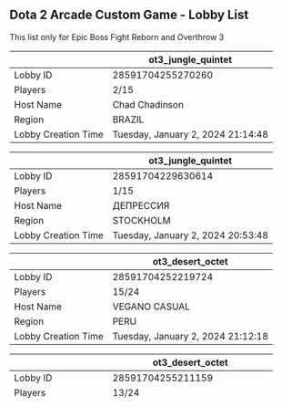 ## Dota 2 Arcade Custom Game - Lobby List

This list only for Epic Boss Fight Reborn and Overthrow 3

|  | ot3_jungle_quintet |
| ------ | ------ |
| Lobby ID | 28591704255270260 |
| Players | 2/15 |
| Host Name | Chad Chadinson |
| Region | BRAZIL |
| Lobby Creation Time | Tuesday, January 2, 2024 21:14:48 |


|  | ot3_jungle_quintet |
| ------ | ------ |
| Lobby ID | 28591704229630614 |
| Players | 1/15 |
| Host Name | ДЕПРЕССИЯ |
| Region | STOCKHOLM |
| Lobby Creation Time | Tuesday, January 2, 2024 20:53:48 |


|  | ot3_desert_octet |
| ------ | ------ |
| Lobby ID | 28591704252219724 |
| Players | 15/24 |
| Host Name | VEGANO CASUAL |
| Region | PERU |
| Lobby Creation Time | Tuesday, January 2, 2024 21:12:18 |


|  | ot3_desert_octet |
| ------ | ------ |
| Lobby ID | 28591704255211159 |
| Players | 13/24 |
| Host Name | KomtingKons |
| Region | SINGAPORE |
| Lobby Creation Time | Tuesday, January 2, 2024 21:14:46 |


|  | ot3_desert_octet |
| ------ | ------ |
| Lobby ID | 28591704259237689 |
| Players | 8/24 |
| Host Name | <Cyborgix> |
| Region | EUROPE |
| Lobby Creation Time | Tuesday, January 2, 2024 21:18:07 |


|  | ot3_jungle_quintet |
| ------ | ------ |
| Lobby ID | 28591704257757334 |
| Players | 8/15 |
| Host Name | Joji |
| Region | SINGAPORE |
| Lobby Creation Time | Tuesday, January 2, 2024 21:16:53 |


|  | ot3_necropolis_ffa |
| ------ | ------ |
| Lobby ID | 28591704258867858 |
| Players | 6/8 |
| Host Name | Продажник |
| Region | STOCKHOLM |
| Lobby Creation Time | Tuesday, January 2, 2024 21:17:49 |


|  | ot3_necropolis_ffa |
| ------ | ------ |
| Lobby ID | 28591704251785436 |
| Players | 7/8 |
| Host Name | < blank > |
| Region | PERU |
| Lobby Creation Time | Tuesday, January 2, 2024 21:11:56 |


|  | ot3_necropolis_ffa |
| ------ | ------ |
| Lobby ID | 28591704260046030 |
| Players | 2/8 |
| Host Name | резиновый сухарь |
| Region | STOCKHOLM |
| Lobby Creation Time | Tuesday, January 2, 2024 21:18:48 |


|  | ot3_necropolis_ffa |
| ------ | ------ |
| Lobby ID | 28591704259759348 |
| Players | 3/8 |
| Host Name | gomer |
| Region | STOCKHOLM |
| Lobby Creation Time | Tuesday, January 2, 2024 21:18:34 |


|  | ot3_necropolis_ffa |
| ------ | ------ |
| Lobby ID | 28591704260188635 |
| Players | 1/8 |
| Host Name | 黎曦夜 |
| Region | JAPAN |
| Lobby Creation Time | Tuesday, January 2, 2024 21:18:55 |


|  | ot3_gardens_duo |
| ------ | ------ |
| Lobby ID | 28591704259462314 |
| Players | 7/10 |
| Host Name | Noisykiller |
| Region | EUROPE |
| Lobby Creation Time | Tuesday, January 2, 2024 21:18:19 |


|  | ot3_jungle_quintet |
| ------ | ------ |
| Lobby ID | 28591704260227708 |
| Players | 2/15 |
| Host Name | пасека.六六六 |
| Region | STOCKHOLM |
| Lobby Creation Time | Tuesday, January 2, 2024 21:18:57 |


|  | epic_boss_fight_nightmare |
| ------ | ------ |
| Lobby ID | 28591704259520627 |
| Players | 3/10 |
| Host Name | x |
| Region | SINGAPORE |
| Lobby Creation Time | Tuesday, January 2, 2024 21:18:22 |


|  | epic_boss_fight_nightmare |
| ------ | ------ |
| Lobby ID | 28591704259655861 |
| Players | 3/10 |
| Host Name | Fey |
| Region | STOCKHOLM |
| Lobby Creation Time | Tuesday, January 2, 2024 21:18:28 |


